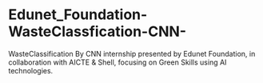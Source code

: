 # Edunet_Foundation-WasteClassfication-CNN-
WasteClassification By CNN internship presented by Edunet Foundation, in collaboration with AICTE & Shell, focusing on Green Skills using AI technologies.
